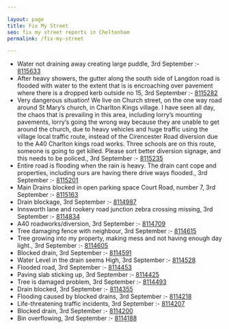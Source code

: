 ```yaml
---

layout: page
title: Fix My Street
seo: fix my street reports in Cheltenham
permalink: /fix-my-street

---
```


<!-- fix_marker starts -->

- Water not draining away creating large puddle, 3rd September :- [8115633](https://www.fixmystreet.com/report/8115633)
- After heavy showers, the gutter along the south side of Langdon road is flooded with water to the extent that is is encroaching over pavement where there is a dropped kerb outside no 15, 3rd September :- [8115282](https://www.fixmystreet.com/report/8115282)
- Very dangerous situation! We live on Church street, on the one way road around St Mary’s church, in Charlton Kings village. I have seen all day, the chaos that is prevailing in this area, including lorry’s mounting pavements, lorry’s going the wrong way because they are unable to get around the church, due to heavy vehicles and huge traffic using the village local traffic route, instead of the Cirencester Road diversion due to the A40 Charlton kings road works. Three schools are on this route, someone is going to get killed. Please sort better diversion signage, and this needs to be policed., 3rd September :- [8115235](https://www.fixmystreet.com/report/8115235)
- Entire road is flooding when the rain is heavy. The drain cant cope and properties, including ours are having there drive ways flooded., 3rd September :- [8115201](https://www.fixmystreet.com/report/8115201)
- Main Drains blocked in open parking space Court Road, number 7, 3rd September :- [8115163](https://www.fixmystreet.com/report/8115163)
- Drain blockage, 3rd September :- [8114987](https://www.fixmystreet.com/report/8114987)
- Innsworth lane and rookery road junction zebra crossing missing, 3rd September :- [8114834](https://www.fixmystreet.com/report/8114834)
- A40 roadworks/diversion, 3rd September :- [8114709](https://www.fixmystreet.com/report/8114709)
- Tree damaging fence with neighbour, 3rd September :- [8114615](https://www.fixmystreet.com/report/8114615)
- Tree growing into my property, making mess and not having enough day light., 3rd September :- [8114605](https://www.fixmystreet.com/report/8114605)
- Blocked drain, 3rd September :- [8114591](https://www.fixmystreet.com/report/8114591)
- Water Level in the drain seems High, 3rd September :- [8114528](https://www.fixmystreet.com/report/8114528)
- Flooded road, 3rd September :- [8114453](https://www.fixmystreet.com/report/8114453)
- Paving slab sticking up, 3rd September :- [8114425](https://www.fixmystreet.com/report/8114425)
- Tree is damaged problem, 3rd September :- [8114493](https://www.fixmystreet.com/report/8114493)
- Drain blocked, 3rd September :- [8114355](https://www.fixmystreet.com/report/8114355)
- Flooding caused by blocked drains, 3rd September :- [8114218](https://www.fixmystreet.com/report/8114218)
- Life-threatening traffic incidents, 3rd September :- [8114207](https://www.fixmystreet.com/report/8114207)
- Blocked drain, 3rd September :- [8114200](https://www.fixmystreet.com/report/8114200)
- Bin overflowing, 3rd September :- [8114188](https://www.fixmystreet.com/report/8114188)

<!-- fix_marker ends -->
